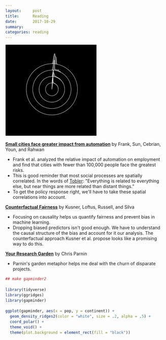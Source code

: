 ```yaml
---
layout:     post
title:      Reading
date:       2017-10-29
summary:    
categories: reading
---
```


![](/images/2017-10-29-gapminder2.svg)

**[Small cities face greater impact from automation](https://arxiv.org/pdf/1705.05875.pdf)** by Frank, Sun, Cebrian, Youn, and Rahwan

- Frank et al. analyzed the relative impact of automation on employment and find that cities with fewer than 100,000 people face the greatest risks.
- This is good reminder that most social processes are spatially correlated. In the words of [Tobler](http://gisgeography.com/tobler-first-law-of-geography/): "Everything is related to everything else, but near things are more related than distant things.” 
- To get the policy response right, we'll have to take these spatial correlations into account.

**[Counterfactual Fairness](https://arxiv.org/pdf/1703.06856.pdf)** by Kusner, Loftus, Russell, and Silva

- Focusing on causality helps us quantify fairness and prevent bias in machine learning. 
- Dropping biased predictors isn't good enough. We have to understand the causal structure of the bias and account for it our analysis. The counterfactual approach Kusner et al. propose looks like a promising way to do this.

**[Your Research Garden](http://www.chrisparnin.me/docs/phd/Garden.html)** by Chris Parnin

- Parnin's garden metaphor helps me deal with the churn of disparate projects. 


```R
## make gapminder2

library(tidyverse)
library(ggridges)
library(gapminder)

ggplot(gapminder, aes(x = pop, y = continent)) +
  geom_density_ridges2(color = "white", size = .2, alpha = .5) +
  coord_polar() +
  theme_void() +
  theme(plot.background = element_rect(fill = "black"))

```